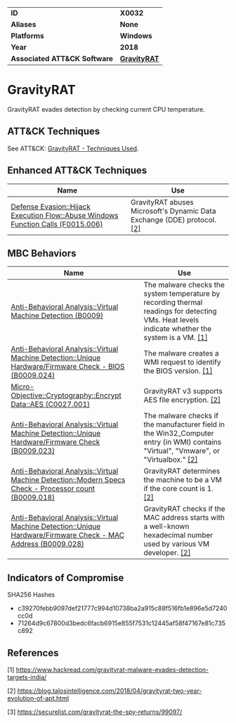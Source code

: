 
<table>
<tr>
<td><b>ID</b></td>
<td><b>X0032</b></td>
</tr>
<tr>
<td><b>Aliases</b></td>
<td><b>None</b></td>
</tr>
<tr>
<td><b>Platforms</b></td>
<td><b>Windows</b></td>
</tr>
<tr>
<td><b>Year</b></td>
<td><b>2018</b></td>
</tr>
<tr>
<td><b>Associated ATT&CK Software</b></td>
<td><b><a href="https://attack.mitre.org/software/S0237/">GravityRAT</a></b></td>
</tr>
</table>


# GravityRAT

GravityRAT evades detection by checking current CPU temperature.


## ATT&CK Techniques

See ATT&CK: [GravityRAT - Techniques Used](https://attack.mitre.org/software/S0237/).

## Enhanced ATT&CK Techniques

|Name|Use|
|---|---|
|[Defense Evasion::Hijack Execution Flow::Abuse Windows Function Calls (F0015.006)](../defense-evasion/hijack-execution-flow.md)|GravityRAT abuses Microsoft's Dynamic Data Exchange (DDE) protocol. [[2]](#2)|

## MBC Behaviors

|Name|Use|
|---|---|
|[Anti-Behavioral Analysis::Virtual Machine Detection (B0009)](../anti-behavioral-analysis/virtual-machine-detection.md)|The malware checks the system temperature by recording thermal readings for detecting VMs. Heat levels indicate whether the system is a VM. [[1]](#1)|
|[Anti-Behavioral Analysis::Virtual Machine Detection::Unique Hardware/Firmware Check - BIOS (B0009.024)](../anti-behavioral-analysis/virtual-machine-detection.md)|The malware creates a WMI request to identify the BIOS version. [[1]](#1)|
|[Micro-Objective::Cryptography::Encrypt Data::AES (C0027.001)](../micro-behaviors/cryptography/encrypt-data.md)|GravityRAT v3 supports AES file encryption. [[2]](#2)|
|[Anti-Behavioral Analysis::Virtual Machine Detection::Unique Hardware/Firmware Check (B0009.023)](../anti-behavioral-analysis/virtual-machine-detection.md)|The malware checks if the manufacturer field in the Win32_Computer entry (in WMI) contains "Virtual", "Vmware", or "Virtualbox." [[2]](#2)|
|[Anti-Behavioral Analysis::Virtual Machine Detection::Modern Specs Check - Processor count (B0009.018)](../anti-behavioral-analysis/virtual-machine-detection.md)|GravityRAT determines the machine to be a VM if the core count is 1. [[2]](#2)|
|[Anti-Behavioral Analysis::Virtual Machine Detection::Unique Hardware/Firmware Check - MAC Address (B0009.028)](../anti-behavioral-analysis/virtual-machine-detection.md)|GravityRAT checks if the MAC address starts with a well-known hexadecimal number used by various VM developer. [[2]](#2)|

## Indicators of Compromise

SHA256 Hashes
- c39270febb9097def21777c994d10738ba2a915c88f516fb1e896e5d7240cc0d
- 71264d9c67800d3bedc6facb6915e855f7531c12445af58f47167e81c735c892

## References

<a name="1">[1]</a> https://www.hackread.com/gravityrat-malware-evades-detection-targets-india/

<a name="2">[2]</a> https://blog.talosintelligence.com/2018/04/gravityrat-two-year-evolution-of-apt.html

<a name="3">[3]</a> https://securelist.com/gravityrat-the-spy-returns/99097/